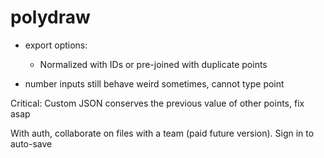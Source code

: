 # polydraw

- export options:

  - Normalized with IDs or pre-joined with duplicate points

- number inputs still behave weird sometimes, cannot type point

Critical:
Custom JSON conserves the previous value of other points, fix asap

With auth, collaborate on files with a team (paid future version).
Sign in to auto-save
